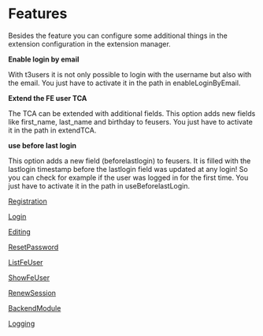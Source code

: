 Features
========

Besides the feature you can configure some additional things in the extension configuration in the extension manager.

**Enable login by email**

With t3users it is not only possible to login with the username but also with the email. You just have to activate it in the path in enableLoginByEmail.

**Extend the FE user TCA**

The TCA can be extended with additional fields. This option adds new fields like first\_name, last\_name and birthday to feusers. You just have to activate it in the path in extendTCA.

**use before last login**

This option adds a new field (beforelastlogin) to feusers. It is filled with the lastlogin timestamp before the lastlogin field was updated at any login! So you can check for example if the user was logged in for the first time. You just have to activate it in the path in useBeforelastLogin.

[Registration](Registration.md)

[Login](Login.md)

[Editing](Editing.md)

[ResetPassword](ResetPassword.md)

[ListFeUser](ListFeUser.md)

[ShowFeUser](ShowFeUser.md)

[RenewSession](RenewSession.md)

[BackendModule](BackendModule.md)

[Logging](Logging.md)